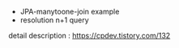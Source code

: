 - JPA-manytoone-join example
- resolution n+1 query

detail description : https://cpdev.tistory.com/132
